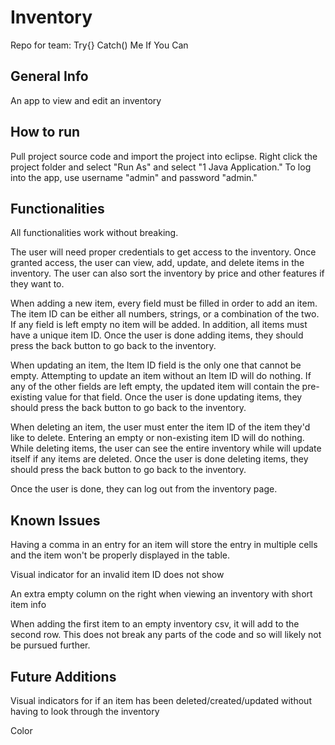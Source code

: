# Inventory
Repo for team: Try{} Catch() Me If You Can

## General Info
An app to view and edit an inventory

## How to run
Pull project source code and import the project into eclipse. Right click the project folder and select "Run As" and select "1 Java Application." To log into the app, use username "admin" and password "admin."

## Functionalities
All functionalities work without breaking.

The user will need proper credentials to get access to the inventory. Once granted access, the user can view, add, update, and delete items in the inventory. The user can also sort the inventory by price and other features if they want to.

When adding a new item, every field must be filled in order to add an item. The item ID can be either all numbers, strings, or a combination of the two. If any field is left empty no item will be added. In addition, all items must have a unique item ID. Once the user is done adding items, they should press the back button to go back to the inventory.

When updating an item, the Item ID field is the only one that cannot be empty. Attempting to update an item without an Item ID will do nothing. If any of the other fields are left empty, the updated item will contain the pre-existing value for that field. Once the user is done updating items, they should press the back button to go back to the inventory.

When deleting an item, the user must enter the item ID of the item they'd like to delete. Entering an empty or non-existing item ID will do nothing. While deleting items, the user can see the entire inventory while will update itself if any items are deleted. Once the user is done deleting items, they should press the back button to go back to the inventory.

Once the user is done, they can log out from the inventory page.

## Known Issues

Having a comma in an entry for an item will store the entry in multiple cells and the item won't be properly displayed in the table.

Visual indicator for an invalid item ID does not show

An extra empty column on the right when viewing an inventory with short item info

When adding the first item to an empty inventory csv, it will add to the second row. This does not break any parts of the code and so will likely not be pursued further.

## Future Additions
Visual indicators for if an item has been deleted/created/updated without having to look through the inventory

Color
